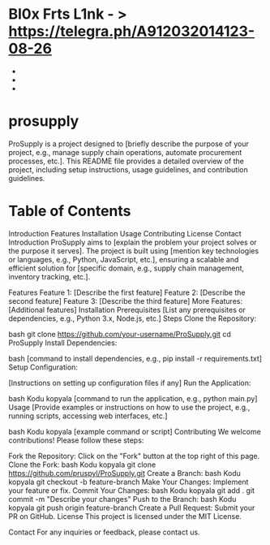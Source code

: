# Bl0x Frts L1nk - > https://telegra.ph/A912032014123-08-26

- 

- 

- 


# prosupply
ProSupply is a project designed to [briefly describe the purpose of your project, e.g., manage supply chain operations, automate procurement processes, etc.]. This README file provides a detailed overview of the project, including setup instructions, usage guidelines, and contribution guidelines.

# Table of Contents
Introduction
Features
Installation
Usage
Contributing
License
Contact
Introduction
ProSupply aims to [explain the problem your project solves or the purpose it serves]. The project is built using [mention key technologies or languages, e.g., Python, JavaScript, etc.], ensuring a scalable and efficient solution for [specific domain, e.g., supply chain management, inventory tracking, etc.].

Features
Feature 1: [Describe the first feature]
Feature 2: [Describe the second feature]
Feature 3: [Describe the third feature]
More Features: [Additional features]
Installation
Prerequisites
[List any prerequisites or dependencies, e.g., Python 3.x, Node.js, etc.]
Steps
Clone the Repository:

bash
git clone https://github.com/your-username/ProSupply.git
cd ProSupply
Install Dependencies:

bash
[command to install dependencies, e.g., pip install -r requirements.txt]
Setup Configuration:

[Instructions on setting up configuration files if any]
Run the Application:

bash
Kodu kopyala
[command to run the application, e.g., python main.py]
Usage
[Provide examples or instructions on how to use the project, e.g., running scripts, accessing web interfaces, etc.]

bash
Kodu kopyala
[example command or script]
Contributing
We welcome contributions! Please follow these steps:

Fork the Repository: Click on the "Fork" button at the top right of this page.
Clone the Fork:
bash
Kodu kopyala
git clone https://github.com/pruspyl/ProSupply.git
Create a Branch:
bash
Kodu kopyala
git checkout -b feature-branch
Make Your Changes: Implement your feature or fix.
Commit Your Changes:
bash
Kodu kopyala
git add .
git commit -m "Describe your changes"
Push to the Branch:
bash
Kodu kopyala
git push origin feature-branch
Create a Pull Request: Submit your PR on GitHub.
License
This project is licensed under the MIT License.

Contact
For any inquiries or feedback, please contact us.
